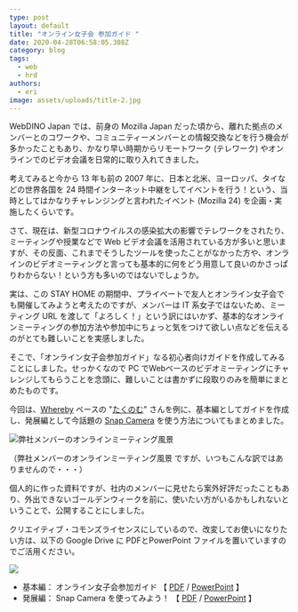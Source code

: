 ```yaml
---
type: post
layout: default
title: "オンライン女子会 参加ガイド "
date: 2020-04-28T06:58:05.308Z
category: blog
tags:
  - web
  - hrd
authors:
  - eri
image: assets/uploads/title-2.jpg
---
```

WebDINO Japan では、前身の Mozilla Japan だった頃から、離れた拠点のメンバーとのコワークや、コミュニティーメンバーとの情報交換などを行う機会が多かったこともあり、かなり早い時期からリモートワーク (テレワーク) やオンラインでのビデオ会議を日常的に取り入れてきました。

考えてみると今から 13 年も前の 2007 年に、日本と北米、ヨーロッパ、タイなどの世界各国を 24 時間インターネット中継をしてイベントを行う！という、当時としてはかなりチャレンジングと言われたイベント (Mozilla 24) を企画・実施したくらいです。

さて、現在は、新型コロナウイルスの感染拡大の影響でテレワークをされたり、ミーティングや授業などで Web ビデオ会議を活用されている方が多いと思いますが、その反面、これまでそうしたツールを使ったことがなかった方や、オンラインのビデオミーティングと言っても基本的に何をどう用意して良いのかさっぱりわからない！という方も多いのではないでしょうか。

実は、この STAY HOME の期間中、プライベートで友人とオンライン女子会でも開催してみようと考えたのですが、メンバーは IT 系女子ではないため、ミーティング URL を渡して「よろしく！」という訳にはいかず、基本的なオンラインミーティングの参加方法や参加中にちょっと気をつけて欲しい点などを伝えるのがとても難しいことを実感しました。

そこで、「オンライン女子会参加ガイド」なる初心者向けガイドを作成してみることにしました。せっかくなので PC でWebベースのビデオミーティングにチャレンジしてもらうことを念頭に、難しいことは書かずに段取りのみを簡単にまとめたものです。

今回は、[Whereby](https://whereby.com/) ベースの "[たくのむ](https://tacnom.com/)" さんを例に、基本編としてガイドを作成し、発展編として今話題の [Snap Camera](https://snapcamera.snapchat.com/) を使う方法についてもまとめました。

![弊社メンバーのオンラインミーティング風景](assets/uploads/wdjmeeting.png "弊社メンバーのオンラインミーティング風景")

（弊社メンバーのオンラインミーティング風景 ですが、いつもこんな訳ではありませんので・・・）

個人的に作った資料ですが、社内のメンバーに見せたら案外好評だったこともあり、外出できないゴールデンウィークを前に、使いたい方がいるかもしれないということで、公開することにしました。

クリエイティブ・コモンズライセンスにしているので、改変してお使いになりたい方は、以下の Google Drive に PDFとPowerPoint ファイルを置いていますのでご活用ください。

![](assets/uploads/new-tile.jpg)

* 基本編： オンライン女子会参加ガイド 【 [PDF](https://drive.google.com/file/d/1jVkR6KhnJx_h-Y_yLTOs-mSnjnOGF7eF/view?usp=sharing) / [PowerPoint](https://drive.google.com/file/d/1nWTuiLfxO4Kld476TLhIKTW2YBrXnQOK/view?usp=sharing) 】
* 発展編： Snap Camera を使ってみよう！ 【 [PDF](https://drive.google.com/file/d/1QMGHAElCDyaKQkFwp4UQLTrcVue-2ykw/view?usp=sharing) / [PowerPoint](https://drive.google.com/file/d/1rBIzeMf5eVCO9AOMCJzu0YK09wVdePP5/view?usp=sharing) 】